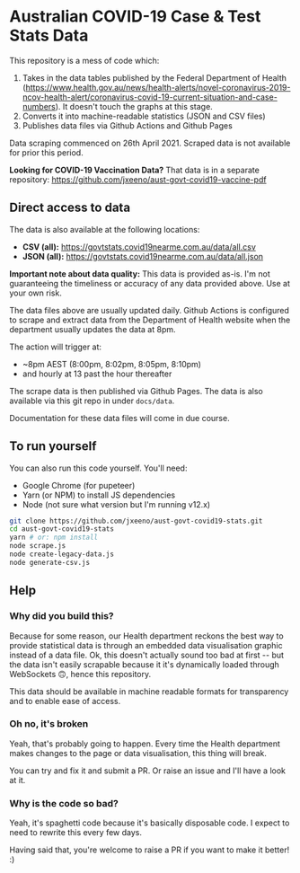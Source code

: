 # Australian COVID-19 Case & Test Stats Data

This repository is a mess of code which:

1. Takes in the data tables published by the Federal Department of Health (https://www.health.gov.au/news/health-alerts/novel-coronavirus-2019-ncov-health-alert/coronavirus-covid-19-current-situation-and-case-numbers).  It doesn't touch the graphs at this stage.
2. Converts it into machine-readable statistics (JSON and CSV files)
3. Publishes data files via Github Actions and Github Pages

Data scraping commenced on 26th April 2021.  Scraped data is not available for prior this period.

**Looking for COVID-19 Vaccination Data?** That data is in a separate repository: https://github.com/jxeeno/aust-govt-covid19-vaccine-pdf

## Direct access to data

The data is also available at the following locations:

* **CSV (all):** https://govtstats.covid19nearme.com.au/data/all.csv
* **JSON (all):** https://govtstats.covid19nearme.com.au/data/all.json

**Important note about data quality:**  This data is provided as-is. I'm not guaranteeing the timeliness or accuracy of any data provided above.  Use at your own risk.

The data files above are usually updated daily.  Github Actions is configured to scrape and extract data from the Department of Health website when the department usually updates the data at 8pm.

The action will trigger at:
* ~8pm AEST (8:00pm, 8:02pm, 8:05pm, 8:10pm)
* and hourly at 13 past the hour thereafter

The scrape data is then published via Github Pages.  The data is also available via this git repo in under `docs/data`.

Documentation for these data files will come in due course.

## To run yourself

You can also run this code yourself.  You'll need:

* Google Chrome (for pupeteer)
* Yarn (or NPM) to install JS dependencies
* Node (not sure what version but I'm running v12.x)

```bash
git clone https://github.com/jxeeno/aust-govt-covid19-stats.git
cd aust-govt-covid19-stats
yarn # or: npm install
node scrape.js
node create-legacy-data.js
node generate-csv.js
```

## Help

### Why did you build this?

Because for some reason, our Health department reckons the best way to provide statistical data is through an embedded data visualisation graphic instead of a data file.  Ok, this doesn't actually sound too bad at first -- but the data isn't easily scrapable because it it's dynamically loaded through WebSockets 🙃, hence this repository.

This data should be available in machine readable formats for transparency and to enable ease of access.

### Oh no, it's broken

Yeah, that's probably going to happen.  Every time the Health department makes changes to the page or data visualisation, this thing will break.

You can try and fix it and submit a PR.  Or raise an issue and I'll have a look at it.

### Why is the code so bad?

Yeah, it's spaghetti code because it's basically disposable code. I expect to need to rewrite this every few days.

Having said that, you're welcome to raise a PR if you want to make it better! :)
